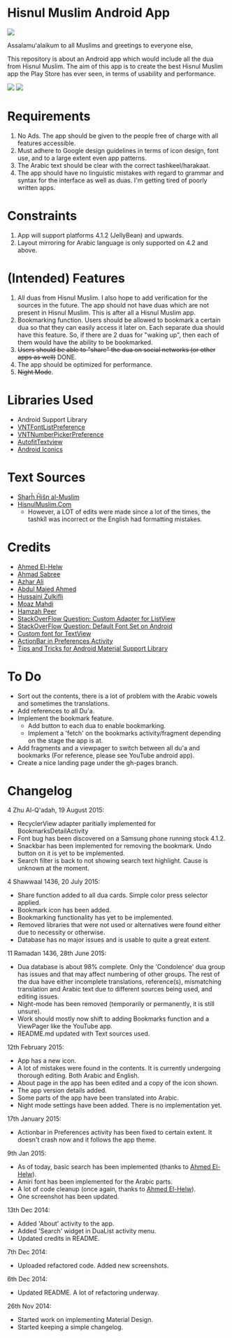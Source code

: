 Hisnul Muslim Android App
=========================

![](http://s25.postimg.org/jhhci09aj/app_github.png)

Assalamuʻalaikum to all Muslims and greetings to everyone else,

This repository is about an Android app which would include all the dua from Hisnul Muslim. The aim of this app is to create the
best Hisnul Muslim app the Play Store has ever seen, in terms of usability and performance.

![](http://s25.postimg.org/rvnvvmwlr/image.png)
![](http://s25.postimg.org/s9p7v8gpb/image.png)

# Requirements
1. No Ads. The app should be given to the people free of charge with all features accessible.
2. Must adhere to Google design guidelines in terms of icon design, font use, and to a large extent even app patterns.
3. The Arabic text should be clear with the correct tashkeel/harakaat.
4. The app should have no linguistic mistakes with regard to grammar and syntax for the interface as well as duas.
I'm getting tired of poorly written apps.

# Constraints
1. App will support platforms 4.1.2 (JellyBean) and upwards.
2. Layout mirroring for Arabic language is only supported on 4.2 and above.

# (Intended) Features
1. All duas from Hisnul Muslim. I also hope to add verification for the sources in the future. The app should not have duas which
are not present in Hisnul Muslim. This is after all a Hisnul Muslim app.
2. Bookmarking function. Users should be allowed to bookmark a certain dua so that they can easily access it later on. Each
separate dua should have this feature. So, if there are 2 duas for "waking up", then each of them would have the ability to be
bookmarked.
3. ~~Users should be able to "share" the dua on social networks (or other apps as well)~~ DONE.
4. The app should be optimized for performance.
5. ~~Night Mode~~.

# Libraries Used
- Android Support Library
- [VNTFontListPreference](https://github.com/vanniktech/VNTFontListPreference)
- [VNTNumberPickerPreference](https://github.com/vanniktech/VNTNumberPickerPreference)
- [AutofitTextview](https://github.com/grantland/android-autofittextview)
- [Android Iconics](https://github.com/mikepenz/Android-Iconics)

# Text Sources
- [Sharĥ Ĥiŝn al-Muslim](http://www.muslim-library.com/dl/books/arabic_sharh_hisn_almuslim_min_adhkar_alkitab_wa_alsunnah.pdf)
- [HisnulMuslim.Com](http://www.hisnulmuslim.com/index-page-liste-lang-en.html)
	- However, a LOT of edits were made since a lot of the times, the tashkîl was incorrect or the English had formatting mistakes.

# Credits
- [Ahmed El-Helw](http://twitter.com/ahmedre)
- [Ahmad Sabree](https://twitter.com/sabree01)
- [Azhar Ali](https://www.linkedin.com/pub/md-azhar-ali/90/251/140)
- [Abdul Majed Ahmed](https://www.facebook.com/abdulmajed.ahmed)
- [Hussaini Zulkifli](https://twitter.com/HussainiZul)
- [Moaz Mahdi](https://www.facebook.com/moaaz.mahdi)
- [Hamzah Peer](https://www.facebook.com/peerhumza)
- [StackOverFlow Question: Custom Adapter for ListView](http://stackoverflow.com/questions/8166497/custom-adapter-for-list-view)
- [StackOverFlow Question: Default Font Set on Android](http://stackoverflow.com/questions/6809944/default-font-set-on-android)
- [Custom font for TextView](http://www.tutorialspoint.com/android/android_custom_fonts.htm)
- [ActionBar in Preferences Activity](http://stackoverflow.com/questions/26439139/getactionbar-returns-null-in-preferenceactivity-appcompat-v7-21)
- [Tips and Tricks for Android Material Support Library](http://code.hootsuite.com/tips-and-tricks-for-android-material-support-library-2-electric-boogaloo/)

# To Do
- Sort out the contents, there is a lot of problem with the Arabic vowels and sometimes the translations.
- Add references to all Du'a.
- Implement the bookmark feature.
	- Add button to each dua to enable bookmarking.
	- Implement a 'fetch' on the bookmarks activity/fragment depending on the stage the app is at.
- Add fragments and a viewpager to switch between all du'a and bookmarks (For reference, please see YouTube android app).
- Create a nice landing page under the gh-pages branch.

# Changelog
4 Zhu Al-Q'adah, 19 August 2015:
- RecyclerView adapter paritially implemented for BookmarksDetailActivity
- Font bug has been discovered on a Samsung phone running stock 4.1.2.
- Snackbar has been implemented for removing the bookmark. Undo button on it is yet to be implemented.
- Search filter is back to not showing search text highlight. Cause is unknown at the moment.

4 Shawwaal 1436, 20 July 2015:
- Share function added to all dua cards. Simple color press selector applied.
- Bookmark icon has been added.
- Bookmarking functionality has yet to be implemented.
- Removed libraries that were not used or alternatives were found either due to necessity or otherwise.
- Database has no major issues and is usable to quite a great extent.

11 Ramadan 1436, 28th June 2015:
- Dua database is about 98% complete. Only the 'Condolence' dua group has issues and that may affect numbering of other groups. The rest of the dua have either incomplete translations, reference(s), mismatching translation and Arabic text due to different sources being used, and editing issues.
- Night-mode has been removed (temporarily or permanently, it is still unsure).
- Work should mostly now shift to adding Bookmarks function and a ViewPager like the YouTube app.
- README.md updated with Text sources used.

12th February 2015:
- App has a new icon.
- A lot of mistakes were found in the contents. It is currently undergoing thorough editing. Both Arabic and English.
- About page in the app has been edited and a copy of the icon shown.
- The app version details added.
- Some parts of the app have been translated into Arabic.
- Night mode settings have been added. There is no implementation yet.

17th January 2015: 
- Actionbar in Preferences activity has been fixed to certain extent. It doesn't crash now and it follows the app theme.

9th Jan 2015:
- As of today, basic search has been implemented (thanks to [Ahmed El-Helw](www.twitter.com/ahmedre)).
- Amiri font has been implemented for the Arabic parts.
- A lot of code cleanup (once again, thanks to [Ahmed El-Helw](www.twitter.com/ahmedre)). 
- One screenshot has been updated.

13th Dec 2014: 
- Added 'About' activity to the app. 
- Added 'Search' widget in DuaList activity menu.
- Updated credits in README.

7th Dec 2014: 
- Uploaded refactored code. Added new screenshots.

6th Dec 2014: 
- Updated README. A lot of refactoring underway.

26th Nov 2014: 
- Started work on implementing Material Design.
- Started keeping a simple changelog.
